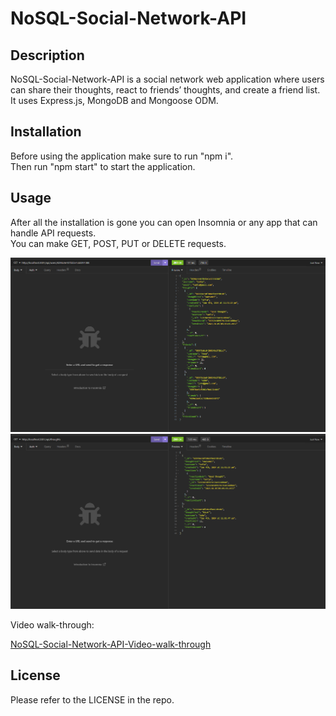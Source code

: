 # NoSQL-Social-Network-API

## Description
NoSQL-Social-Network-API is a social network web application where users can share their thoughts, react to friends’ thoughts, and create a friend list.  
It uses Express.js, MongoDB and  Mongoose ODM.

## Installation
Before using the application make sure to run "npm i".  
Then run "npm start" to start the application.

## Usage
After all the installation is gone you can open Insomnia or any app that can handle API requests.  
You can make GET, POST, PUT or DELETE requests.

![NoSQL-Social-Network-API-Screenshot](images/NoSQL-Social-Network-API-screenshot-01.png)
![NoSQL-Social-Network-API-Screenshot](images/NoSQL-Social-Network-API-screenshot-02.png)

Video walk-through:  

[NoSQL-Social-Network-API-Video-walk-through]()

## License
Please refer to the LICENSE in the repo.
